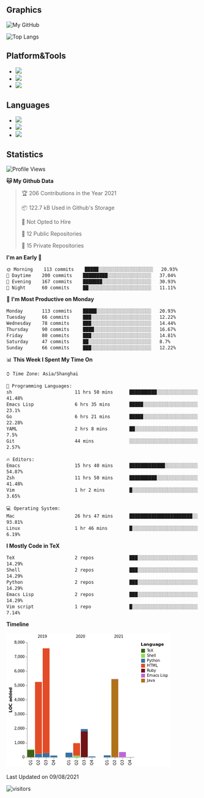 ## Graphics

![My GitHub](https://github-readme-stats.vercel.app/api?username=SteamedFish&count_private=true&show_icons=true&theme=buefy&include_all_commits=false)

![Top Langs](https://github-readme-stats.vercel.app/api/top-langs/?username=SteamedFish&theme=buefy&hide=ruby&count_private=true&show_icons=true&layout=compact)

## Platform&Tools

* [![](https://img.shields.io/badge/ArchLinux--purple?style=flat-square&logo=ArchLinux)](https://www.archlinux.org/)
* [![](https://img.shields.io/badge/Gentoo-testing-purple?style=flat-square&logo=Gentoo)](https://www.gentoo.org/)
* [![](https://img.shields.io/badge/Doom%20Emacs-28-blue?style=flat-square&logo=Gnu%20emacs&logoColor=white)](https://www.gnu.org/software/emacs/)

## Languages

* [![](https://img.shields.io/badge/-Python-3776AB?style=flat-square&logo=python&logoColor=white)](https://www.python.org/)
* [![](https://img.shields.io/badge/-Bash-00ADD8?style=flat-square&logo=Gnu-bash&logoColor=white)](https://www.gnu.org/software/bash/)
* [![](https://img.shields.io/badge/-Go-00ADD8?style=flat-square&logo=go&logoColor=white)](https://golang.org/)

## Statistics

<!--START_SECTION:waka-->
![Profile Views](http://img.shields.io/badge/Profile%20Views-8-blue)

**🐱 My Github Data** 

> 🏆 206 Contributions in the Year 2021
 > 
> 📦 122.7 kB Used in Github's Storage 
 > 
> 🚫 Not Opted to Hire
 > 
> 📜 12 Public Repositories 
 > 
> 🔑 15 Private Repositories  
 > 
**I'm an Early 🐤** 

```text
🌞 Morning    113 commits    █████░░░░░░░░░░░░░░░░░░░░   20.93% 
🌆 Daytime    200 commits    █████████░░░░░░░░░░░░░░░░   37.04% 
🌃 Evening    167 commits    ███████░░░░░░░░░░░░░░░░░░   30.93% 
🌙 Night      60 commits     ██░░░░░░░░░░░░░░░░░░░░░░░   11.11%

```
📅 **I'm Most Productive on Monday** 

```text
Monday       113 commits    █████░░░░░░░░░░░░░░░░░░░░   20.93% 
Tuesday      66 commits     ███░░░░░░░░░░░░░░░░░░░░░░   12.22% 
Wednesday    78 commits     ███░░░░░░░░░░░░░░░░░░░░░░   14.44% 
Thursday     90 commits     ████░░░░░░░░░░░░░░░░░░░░░   16.67% 
Friday       80 commits     ███░░░░░░░░░░░░░░░░░░░░░░   14.81% 
Saturday     47 commits     ██░░░░░░░░░░░░░░░░░░░░░░░   8.7% 
Sunday       66 commits     ███░░░░░░░░░░░░░░░░░░░░░░   12.22%

```


📊 **This Week I Spent My Time On** 

```text
⌚︎ Time Zone: Asia/Shanghai

💬 Programming Languages: 
sh                       11 hrs 50 mins      ██████████░░░░░░░░░░░░░░░   41.48% 
Emacs Lisp               6 hrs 35 mins       █████░░░░░░░░░░░░░░░░░░░░   23.1% 
Go                       6 hrs 21 mins       █████░░░░░░░░░░░░░░░░░░░░   22.28% 
YAML                     2 hrs 8 mins        ██░░░░░░░░░░░░░░░░░░░░░░░   7.5% 
Git                      44 mins             ░░░░░░░░░░░░░░░░░░░░░░░░░   2.57%

🔥 Editors: 
Emacs                    15 hrs 40 mins      █████████████░░░░░░░░░░░░   54.87% 
Zsh                      11 hrs 50 mins      ██████████░░░░░░░░░░░░░░░   41.48% 
Vim                      1 hr 2 mins         █░░░░░░░░░░░░░░░░░░░░░░░░   3.65%

💻 Operating System: 
Mac                      26 hrs 47 mins      ███████████████████████░░   93.81% 
Linux                    1 hr 46 mins        █░░░░░░░░░░░░░░░░░░░░░░░░   6.19%

```

**I Mostly Code in TeX** 

```text
TeX                      2 repos             ███░░░░░░░░░░░░░░░░░░░░░░   14.29% 
Shell                    2 repos             ███░░░░░░░░░░░░░░░░░░░░░░   14.29% 
Python                   2 repos             ███░░░░░░░░░░░░░░░░░░░░░░   14.29% 
Emacs Lisp               2 repos             ███░░░░░░░░░░░░░░░░░░░░░░   14.29% 
Vim script               1 repo              █░░░░░░░░░░░░░░░░░░░░░░░░   7.14%

```


**Timeline**

![Chart not found](https://raw.githubusercontent.com/SteamedFish/SteamedFish/master/charts/bar_graph.png) 


 Last Updated on 09/08/2021
<!--END_SECTION:waka-->

![visitors](https://visitor-badge.laobi.icu/badge?page_id=SteamedFish.SteamedFish)
